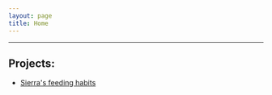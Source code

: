 ```yaml
---
layout: page
title: Home
---
```



----------

## Projects:

- [Sierra's feeding habits](projects/sierra/index.html)
